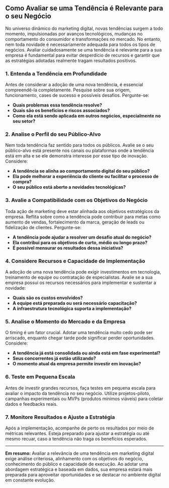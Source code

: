 
## Como Avaliar se uma Tendência é Relevante para o seu Negócio

No universo dinâmico do marketing digital, novas tendências surgem a todo momento, impulsionadas por avanços tecnológicos, mudanças no comportamento do consumidor e transformações no mercado. No entanto, nem toda novidade é necessariamente adequada para todos os tipos de negócios. Avaliar cuidadosamente se uma tendência é relevante para a sua empresa é fundamental para evitar desperdício de recursos e garantir que as estratégias adotadas realmente tragam resultados positivos.

### 1. Entenda a Tendência em Profundidade

Antes de considerar a adoção de uma nova tendência, é essencial compreendê-la completamente. Pesquise sobre sua origem, funcionamento, cases de sucesso e possíveis desafios. Pergunte-se:

- **Quais problemas essa tendência resolve?**
- **Quais são os benefícios e riscos associados?**
- **Como ela está sendo aplicada em outros negócios, especialmente no seu setor?**

### 2. Analise o Perfil do seu Público-Alvo

Nem toda tendência faz sentido para todos os públicos. Avalie se o seu público-alvo está presente nos canais ou plataformas onde a tendência está em alta e se ele demonstra interesse por esse tipo de inovação. Considere:

- **A tendência se alinha ao comportamento digital do seu público?**
- **Ela pode melhorar a experiência do cliente ou facilitar o processo de compra?**
- **O seu público está aberto a novidades tecnológicas?**

### 3. Avalie a Compatibilidade com os Objetivos do Negócio

Toda ação de marketing deve estar alinhada aos objetivos estratégicos da empresa. Reflita sobre como a tendência pode contribuir para metas como aumento de vendas, fortalecimento da marca, geração de leads ou fidelização de clientes. Pergunte-se:

- **A tendência pode ajudar a resolver um desafio atual do negócio?**
- **Ela contribui para os objetivos de curto, médio ou longo prazo?**
- **É possível mensurar os resultados dessa iniciativa?**

### 4. Considere Recursos e Capacidade de Implementação

A adoção de uma nova tendência pode exigir investimentos em tecnologia, treinamento de equipe ou contratação de especialistas. Avalie se a sua empresa possui os recursos necessários para implementar e sustentar a novidade:

- **Quais são os custos envolvidos?**
- **A equipe está preparada ou será necessário capacitação?**
- **A infraestrutura tecnológica suporta a implementação?**

### 5. Analise o Momento do Mercado e da Empresa

O timing é um fator crucial. Adotar uma tendência muito cedo pode ser arriscado, enquanto chegar tarde pode significar perder oportunidades. Considere:

- **A tendência já está consolidada ou ainda está em fase experimental?**
- **Seus concorrentes já estão utilizando?**
- **O momento atual da empresa permite investir em inovação?**

### 6. Teste em Pequena Escala

Antes de investir grandes recursos, faça testes em pequena escala para avaliar o impacto da tendência no seu negócio. Utilize projetos-piloto, campanhas experimentais ou MVPs (produtos mínimos viáveis) para coletar dados e feedbacks reais.

### 7. Monitore Resultados e Ajuste a Estratégia

Após a implementação, acompanhe de perto os resultados por meio de métricas relevantes. Esteja preparado para ajustar a estratégia ou até mesmo recuar, caso a tendência não traga os benefícios esperados.

---

**Em resumo:** Avaliar a relevância de uma tendência em marketing digital exige análise criteriosa, alinhamento com os objetivos do negócio, conhecimento do público e capacidade de execução. Ao adotar uma abordagem estratégica e baseada em dados, sua empresa estará mais preparada para aproveitar oportunidades e se destacar no ambiente digital em constante evolução.
```
